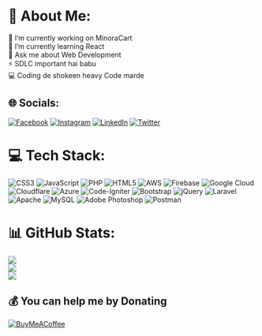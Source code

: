 # 💫 About Me:
🔭 I’m currently working on MinoraCart<br>🌱 I’m currently learning React<br>💬 Ask me about Web Development<br>⚡ SDLC important hai babu<br> 💻 Coding de shokeen heavy Code marde


## 🌐 Socials:
[![Facebook](https://img.shields.io/badge/Facebook-%231877F2.svg?logo=Facebook&logoColor=white)](https://facebook.com/aniketsharma4u) [![Instagram](https://img.shields.io/badge/Instagram-%23E4405F.svg?logo=Instagram&logoColor=white)](https://instagram.com/aniketsharma4u) [![LinkedIn](https://img.shields.io/badge/LinkedIn-%230077B5.svg?logo=linkedin&logoColor=white)](https://linkedin.com/in/aniketsharma4u) [![Twitter](https://img.shields.io/badge/Twitter-%231DA1F2.svg?logo=Twitter&logoColor=white)](https://twitter.com/aniketsharma4u) 

# 💻 Tech Stack:
![CSS3](https://img.shields.io/badge/css3-%231572B6.svg?style=plastic&logo=css3&logoColor=white) ![JavaScript](https://img.shields.io/badge/javascript-%23323330.svg?style=plastic&logo=javascript&logoColor=%23F7DF1E) ![PHP](https://img.shields.io/badge/php-%23777BB4.svg?style=plastic&logo=php&logoColor=white) ![HTML5](https://img.shields.io/badge/html5-%23E34F26.svg?style=plastic&logo=html5&logoColor=white) ![AWS](https://img.shields.io/badge/AWS-%23FF9900.svg?style=plastic&logo=amazon-aws&logoColor=white) ![Firebase](https://img.shields.io/badge/firebase-%23039BE5.svg?style=plastic&logo=firebase) ![Google Cloud](https://img.shields.io/badge/Google%20Cloud-%234285F4.svg?style=plastic&logo=google-cloud&logoColor=white) ![Cloudflare](https://img.shields.io/badge/Cloudflare-F38020?style=plastic&logo=Cloudflare&logoColor=white) ![Azure](https://img.shields.io/badge/azure-%230072C6.svg?style=plastic&logo=azure-devops&logoColor=white) ![Code-Igniter](https://img.shields.io/badge/CodeIgniter-%23EF4223.svg?style=plastic&logo=codeIgniter&logoColor=white) ![Bootstrap](https://img.shields.io/badge/bootstrap-%23563D7C.svg?style=plastic&logo=bootstrap&logoColor=white) ![jQuery](https://img.shields.io/badge/jquery-%230769AD.svg?style=plastic&logo=jquery&logoColor=white) ![Laravel](https://img.shields.io/badge/laravel-%23FF2D20.svg?style=plastic&logo=laravel&logoColor=white) ![Apache](https://img.shields.io/badge/apache-%23D42029.svg?style=plastic&logo=apache&logoColor=white) ![MySQL](https://img.shields.io/badge/mysql-%2300f.svg?style=plastic&logo=mysql&logoColor=white) ![Adobe Photoshop](https://img.shields.io/badge/adobephotoshop-%2331A8FF.svg?style=plastic&logo=adobephotoshop&logoColor=white) ![Postman](https://img.shields.io/badge/Postman-FF6C37?style=plastic&logo=postman&logoColor=white)
# 📊 GitHub Stats:
![](https://github-readme-stats.vercel.app/api?username=aniketsharma4u&theme=monokai&hide_border=true&include_all_commits=false&count_private=false)<br/>
![](https://github-readme-streak-stats.herokuapp.com/?user=aniketsharma4u&theme=monokai&hide_border=true)<br/>
![](https://github-readme-stats.vercel.app/api/top-langs/?username=aniketsharma4u&theme=monokai&hide_border=true&include_all_commits=false&count_private=false&layout=compact)

  ## 💰 You can help me by Donating
  [![BuyMeACoffee](https://img.shields.io/badge/Buy%20Me%20a%20Coffee-ffdd00?style=for-the-badge&logo=buy-me-a-coffee&logoColor=black)](https://buymeacoffee.com/aniketsharma4u) 

  
<!-- Proudly created with GPRM ( https://gprm.itsvg.in ) -->
